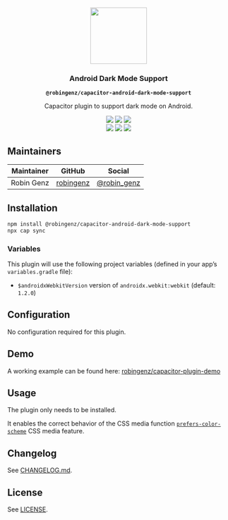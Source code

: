 <p align="center"><br><img src="https://user-images.githubusercontent.com/236501/85893648-1c92e880-b7a8-11ea-926d-95355b8175c7.png" width="128" height="128" /></p>
<h3 align="center">Android Dark Mode Support</h3>
<p align="center"><strong><code>@robingenz/capacitor-android-dark-mode-support</code></strong></p>
<p align="center">
  Capacitor plugin to support dark mode on Android.
</p>

<p align="center">
  <img src="https://img.shields.io/maintenance/yes/2021?style=flat-square" />
  <a href="https://github.com/robingenz/capacitor-android-dark-mode-support/actions?query=workflow%3A%22CI%22"><img src="https://img.shields.io/github/workflow/status/robingenz/capacitor-android-dark-mode-support/CI/main?style=flat-square" /></a>
  <a href="https://www.npmjs.com/package/@robingenz/capacitor-android-dark-mode-support"><img src="https://img.shields.io/npm/l/@robingenz/capacitor-android-dark-mode-support?style=flat-square" /></a>
<br>
  <a href="https://www.npmjs.com/package/@robingenz/capacitor-android-dark-mode-support"><img src="https://img.shields.io/npm/dw/@robingenz/capacitor-android-dark-mode-support?style=flat-square" /></a>
  <a href="https://www.npmjs.com/package/@robingenz/capacitor-android-dark-mode-support"><img src="https://img.shields.io/npm/v/@robingenz/capacitor-android-dark-mode-support?style=flat-square" /></a>
<!-- ALL-CONTRIBUTORS-BADGE:START - Do not remove or modify this section -->
<a href="#contributors-"><img src="https://img.shields.io/badge/all%20contributors-1-orange?style=flat-square" /></a>
<!-- ALL-CONTRIBUTORS-BADGE:END -->
</p>

## Maintainers

| Maintainer | GitHub                                    | Social                                        |
| ---------- | ----------------------------------------- | --------------------------------------------- |
| Robin Genz | [robingenz](https://github.com/robingenz) | [@robin_genz](https://twitter.com/robin_genz) |

## Installation

```bash
npm install @robingenz/capacitor-android-dark-mode-support
npx cap sync
```

### Variables

This plugin will use the following project variables (defined in your app’s `variables.gradle` file):
- `$androidxWebkitVersion` version of `androidx.webkit:webkit` (default: `1.2.0`)

## Configuration

No configuration required for this plugin.

## Demo

A working example can be found here: [robingenz/capacitor-plugin-demo](https://github.com/robingenz/capacitor-plugin-demo)

## Usage

The plugin only needs to be installed.

It enables the correct behavior of the CSS media function [`prefers-color-scheme`](https://developer.mozilla.org/en-US/docs/Web/CSS/@media/prefers-color-scheme) CSS media feature.

## Changelog

See [CHANGELOG.md](https://github.com/robingenz/capacitor-android-dark-mode-support/blob/master/CHANGELOG.md).

## License

See [LICENSE](https://github.com/robingenz/capacitor-android-dark-mode-support/blob/master/LICENSE).
